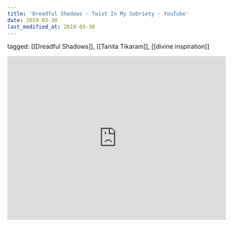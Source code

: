 ```yaml
---
title: 'Dreadful Shadows - Twist In My Sobriety - YouTube'
date: 2019-03-30
last_modified_at: 2019-03-30
---
```

tagged: [[Dreadful Shadows]], [[Tanita Tikaram]], [[divine inspiration]]
<iframe allow="accelerometer; autoplay; clipboard-write; encrypted-media; gyroscope; picture-in-picture" allowfullscreen="" frameborder="0" height="375" id="youtube_iframe" src="https://www.youtube.com/embed/-hEj7rtaUf0?feature=oembed&amp;enablejsapi=1&amp;origin=https://safe.txmblr.com&amp;wmode=opaque" width="500"></iframe>